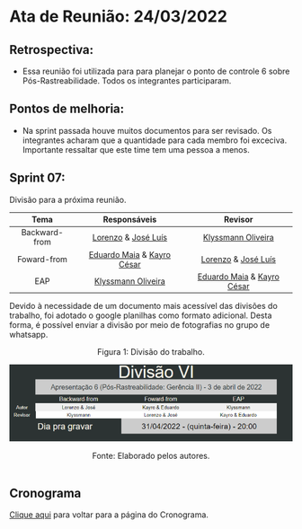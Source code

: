 # Ata de Reunião: 24/03/2022

## Retrospectiva:
- Essa reunião foi utilizada para para planejar o ponto de controle 6 sobre Pós-Rastreabilidade. Todos os integrantes participaram.

## Pontos de melhoria:
- Na sprint passada houve muitos documentos para ser revisado. Os integrantes acharam que a quantidade para cada membro foi exceciva. Importante ressaltar que este time tem uma pessoa a menos.

## Sprint 07:
Divisão para a próxima reunião.

| Tema | Responsáveis | Revisor |
| :-: | :-: | :-: |
| Backward-from | [Lorenzo][lorenzo-github] & [José Luís][jose-github] | [Klyssmann Oliveira][klyssmann-github] |
| Foward-from | [Eduardo Maia][eduardo-github] &  [Kayro César][kayro-github] | [Lorenzo][lorenzo-github] & [José Luís][jose-github] |
| EAP | [Klyssmann Oliveira][klyssmann-github] | [Eduardo Maia][eduardo-github] &  [Kayro César][kayro-github]  |



[eduardo-github]:https://github.com/eduardomr
[klyssmann-github]:https://github.com/klyssmannoliveira
[jose-github]:https://github.com/joseluis-rt
[augusto-github]:https://github.com/augustocrmg
[lorenzo-github]:https://github.com/lorenzo7377
[kayro-github]:https://github.com/kayrocesar


Devido à necessidade de um documento mais acessível das divisões do trabalho, foi adotado o google planilhas como formato adicional. Desta forma, é possível enviar a divisão por meio de fotografias no grupo de whatsapp.



<center>
<figcaption>Figura 1: Divisão do trabalho.</figcaption>
<p align = "center"><img src="https://raw.githubusercontent.com/Requisitos-de-Software/2021.2-PontoFacil/master/docs/assets/imagens/divisaoVI.png"</p><br>
<figcaption>Fonte: Elaborado pelos autores.</figcaption>


</center>

<br>


## Cronograma
[Clique aqui](https://requisitos-de-software.github.io/2021.2-PontoFacil/planejamento/cronograma/) para voltar para a página do Cronograma.